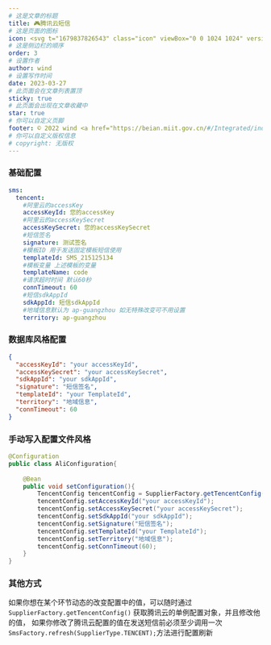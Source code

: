 ```yaml
---
# 这是文章的标题
title: 🎮腾讯云短信
# 这是页面的图标
icon: <svg t="1679837826543" class="icon" viewBox="0 0 1024 1024" version="1.1" xmlns="http://www.w3.org/2000/svg" p-id="1201" width="200" height="200"><path d="M763.136 958.72H262.656c-50.944 0-92.16-41.216-92.16-92.16V518.144H107.776c-25.6 0-48.128-15.36-57.6-39.168s-3.584-50.432 14.848-68.096c0.256-0.256 0.512-0.512 0.768-0.512l344.064-307.2c56.576-53.248 145.408-53.76 202.496-1.28l346.624 307.2 0.512 0.512c18.944 17.408 25.088 44.288 15.616 68.352-9.472 24.064-32 39.424-57.856 39.424h-61.696v348.928c-0.256 50.944-41.472 92.416-92.416 92.416zM107.52 456.704h93.696c16.896 0 30.72 13.824 30.72 30.72v379.136c0 16.896 13.824 30.72 30.72 30.72h500.48c16.896 0 30.72-13.824 30.72-30.72V486.656c0-16.896 13.824-30.72 30.72-30.72H917.504s0.256-0.512 0.256-0.768l-0.256-0.256-346.368-307.2-0.512-0.512c-33.536-30.976-86.016-30.72-119.04 0.768-0.256 0.256-0.512 0.512-0.768 0.512L107.264 455.68c0 0.256-0.256 0.256-0.256 0.256s0.256 0.512 0.512 0.768c-0.256 0 0 0 0 0z m0 0z" fill="#040000" p-id="1202"></path><path d="M644.608 897.024h-61.44v-218.112c0-16.64-13.824-29.952-30.72-29.952H471.04c-16.896 0-30.72 13.568-30.72 29.952v218.112h-61.44v-218.112c0-50.432 41.216-91.392 92.16-91.392h81.408c50.944 0 92.16 40.96 92.16 91.392v218.112z" fill="#D63123" p-id="1203"></path></svg>
# 这是侧边栏的顺序
order: 3
# 设置作者
author: wind
# 设置写作时间
date: 2023-03-27
# 此页面会在文章列表置顶
sticky: true
# 此页面会出现在文章收藏中
star: true
# 你可以自定义页脚
footer: © 2022 wind <a href="https://beian.miit.gov.cn/#/Integrated/index" target="_blank">冀ICP备2021004949号-3</a>
# 你可以自定义版权信息
# copyright: 无版权
---
```


### 基础配置
```yaml
sms:
  tencent:
    #阿里云的accessKey
    accessKeyId: 您的accessKey
    #阿里云的accessKeySecret
    accessKeySecret: 您的accessKeySecret
    #短信签名
    signature: 测试签名
    #模板ID 用于发送固定模板短信使用
    templateId: SMS_215125134
    #模板变量 上述模板的变量
    templateName: code
    #请求超时时间 默认60秒
    connTimeout: 60
    #短信sdkAppId
    sdkAppId: 短信sdkAppId
    #地域信息默认为 ap-guangzhou 如无特殊改变可不用设置
    territory: ap-guangzhou
```
### 数据库风格配置
```json
{
  "accessKeyId": "your accessKeyId",
  "accessKeySecret": "your accessKeySecret",
  "sdkAppId": "your sdkAppId",
  "signature": "短信签名",
  "templateId": "your TemplateId",
  "territory": "地域信息",
  "connTimeout": 60
}
```
### 手动写入配置文件风格
```java
@Configuration
public class AliConfiguration{
    
    @Bean
    public void setConfiguration(){
        TencentConfig tencentConfig = SupplierFactory.getTencentConfig();
        tencentConfig.setAccessKeyId("your accessKeyId");
        tencentConfig.setAccessKeySecret("your accessKeySecret");
        tencentConfig.setSdkAppId("your sdkAppId");
        tencentConfig.setSignature("短信签名");
        tencentConfig.setTemplateId("your TemplateId");
        tencentConfig.setTerritory("地域信息");
        tencentConfig.setConnTimeout(60);
    }
}
```
### 其他方式
如果你想在某个环节动态的改变配置中的值，可以随时通过 
`SupplierFactory.getTencentConfig()` 获取腾讯云的单例配置对象，并且修改他的值， 如果你修改了腾讯云配置的值在发送短信前必须至少调用一次
`SmsFactory.refresh(SupplierType.TENCENT);`方法进行配置刷新